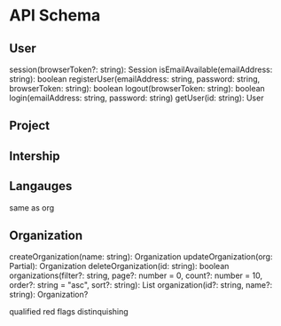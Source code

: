 # API Schema

## User

session(browserToken?: string): Session
isEmailAvailable(emailAddress: string): boolean
registerUser(emailAddress: string, password: string, browserToken: string): boolean
logout(browserToken: string): boolean
login(emailAddress: string, password: string)
getUser(id: string): User

## Project

## Intership

## Langauges

same as org

## Organization

createOrganization(name: string): Organization
updateOrganization(org: Partial<Organization>): Organization
deleteOrganization(id: string): boolean
organizations(filter?: string, page?: number = 0, count?: number = 10, order?: string = "asc", sort?: string): List<Organization>
organization(id?: string, name?: string): Organization?


qualified
red flags
distinquishing
